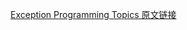 [Exception Programming Topics 原文链接](https://developer.apple.com/library/content/documentation/Cocoa/Conceptual/Exceptions/Exceptions.html#//apple_ref/doc/uid/10000012i)